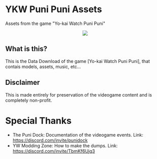 # YKW Puni Puni Assets
Assets from the game "Yo-kai Watch Puni Puni"

<p align="center">
<img src=https://s.nhn-playart.com/smartgame/spn/games/yokai-punipuni/official/sub/img/material/dl/logo/title/logo_v4.png>
</p>

## What is this?
This is the Data Download of the game [Yo-kai Watch Puni Puni], that contais models, assets, music, etc...

## Disclaimer
This is made entirely for preservation of the videogame content and is completely non-profit.

# Special Thanks
- The Puni Dock: Documentation of the videogame events.
  Link: https://discord.com/invite/punidock
- YW Modding Zone: How to make the dumps.
  Link: https://discord.com/invite/TbmKf6Ujq3
